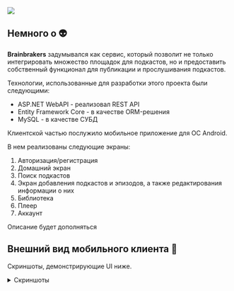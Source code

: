 <p align="left">
<image src="img/logo.png">
</p>

## Немного о 👽

<b> Brainbrakers</b> задумывался как сервис, который позволит не только интегрировать множество площадок для подкастов, но и предоставить собственный функционал для публикации и прослушивания подкастов.

Технологии, использованные для разработки этого проекта были следующими:
* ASP.NET WebAPI - реализовал REST API
* Entity Framework Core - в качестве ORM-решения
* MySQL - в качестве СУБД

Клиентской частью послужило мобильное приложение для ОС Android.

В нем реализованы следующие экраны:
1. Авторизация/регистрация
2. Домашний экран
3. Поиск подкастов
4. Экран добавления подкастов и эпизодов, а также редактирования информации о них
5. Библиотека
6. Плеер
7. Аккаунт

Описание будет дополняться

## Внешний вид мобильного клиента 👾

Скриншоты, демонстрирующие UI ниже.
<details>
<summary> Скриншоты </summary>
<image src="img/screen_1.png" width="400">
<image src="img/screen_2.png" width="400">

<image src="img/screen_3.png" width="400">
<image src="img/screen_4.png" width="400">
</details>